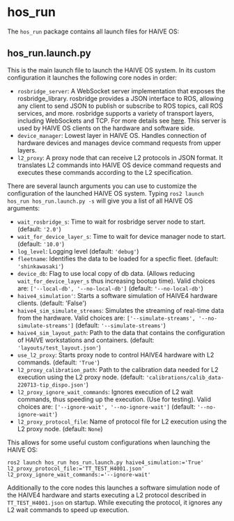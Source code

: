 # hos_run

The `hos_run` package contains all launch files for HAIVE OS:

## hos_run.launch.py

This is the main launch file to launch the HAIVE OS system. In its custom configuration it launches the following core nodes in order:

- `rosbridge_server`: A WebSocket server implementation that exposes the rosbridge_library. rosbridge provides a JSON interface to ROS, allowing any client to send JSON to publish or subscribe to ROS topics, call ROS services, and more. rosbridge supports a variety of transport layers, including WebSockets and TCP. For more details see [here](https://github.com/RobotWebTools/rosbridge_suite). This server is used by HAIVE OS clients on the hardware and software side.
- `device_manager`: Lowest layer in HAIVE OS. Handles connection of hardware devices and manages device command requests from upper layers.
- `l2_proxy`: A proxy node that can receive L2 protocols in JSON format. It translates L2 commands into HAIVE OS device command requests and executes these commands according to the L2 specification.

There are several launch arguments you can use to customize the configuration of the launched HAIVE OS system. Typing `ros2 launch hos_run hos_run.launch.py -s` will give you a list of all HAIVE OS arguments:

- `wait_rosbridge_s`: Time to wait for rosbridge server node to start. (default: `'2.0'`)
- `wait_for_device_layer_s`: Time to wait for device manager node to start. (default: `'10.0'`)
- `log_level`: Logging level (default: `'debug'`)
- `fleetname`: Identifies the data to be loaded for a specfic fleet. (default: `'shinkawasaki'`)
- `device_db`: Flag to use local copy of db data. (Allows reducing `wait_for_device_layer_s` thus increasing bootup time). Valid choices are: `['--local-db', '--no-local-db']` (default: `'--no-local-db'`)
- `haive4_simulation'`: Starts a software simulation of HAIVE4 hardware clients. (default: 'False')
- `haive4_sim_simulate_streams`: Simulates the streaming of real-time data from the hardware. Valid choices are: `['--simulate-streams', '--no-simulate-streams']` (default: `'--simulate-streams'`)
- `haive4_sim_layout_path`: Path to the data that contains the configuration of HAIVE workstations and containers. (default: `'layouts/test_layout.json'`)
- `use_l2_proxy`: Starts proxy node to control HAIVE4 hardware with L2 commands. (default: `'True'`)
- `l2_proxy_calibration_path`: Path to the calibration data needed for L2 execution using the L2 proxy node. (default: `'calibrations/calib_data-220713-tip_dispo.json'`)
- `l2_proxy_ignore_wait_commands`: Ignores execution of L2 wait commands, thus speeding up the execution. (Use for testing). Valid choices are: `['--ignore-wait', '--no-ignore-wait']` (default: `'--no-ignore-wait'`)
- `l2_proxy_protocol_file`: Name of protocol file for L2 execution using the L2 proxy node. (default: `None`)

This allows for some useful custom configurations when launching the HAIVE OS:

```
ros2 launch hos_run hos_run.launch.py haive4_simulation:='True' l2_proxy_protocol_file:='TT_TEST_H4001.json' l2_proxy_ignore_wait_commands:='--ignore-wait'
```

 Additionally to the core nodes this launches a software simulation node of the HAIVE4 hardware and starts executing a L2 protocol described in `TT_TEST_H4001.json` on startup. While executing the protocol, it ignores any L2 wait commands to speed up execution.